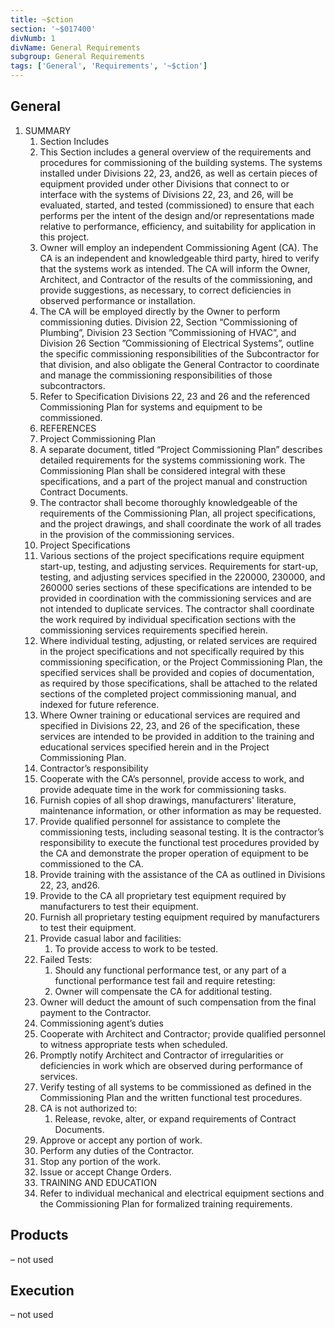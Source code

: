 ```yaml
---
title: ~$ction
section: '~$017400'
divNumb: 1
divName: General Requirements
subgroup: General Requirements
tags: ['General', 'Requirements', '~$ction']
---
```



## General

1. SUMMARY
   1. Section Includes
   1. This Section includes a general overview of the requirements and procedures for commissioning of the building systems. The systems installed under Divisions 22, 23, and26, as well as certain pieces of equipment provided under other Divisions that connect to or interface with the systems of Divisions 22, 23, and 26, will be evaluated, started, and tested (commissioned) to ensure that each performs per the intent of the design and/or representations made relative to performance, efficiency, and suitability for application in this project.
   1. Owner will employ an independent Commissioning Agent (CA). The CA is an independent and knowledgeable third party, hired to verify that the systems work as intended. The CA will inform the Owner, Architect, and Contractor of the results of the commissioning, and provide suggestions, as necessary, to correct deficiencies in observed performance or installation.
   1. The CA will be employed directly by the Owner to perform commissioning duties. Division 22, Section “Commissioning of Plumbing”, Division 23 Section ”Commissioning of HVAC”, and Division 26 Section ”Commissioning of Electrical Systems”, outline the specific commissioning responsibilities of the Subcontractor for that division, and also obligate the General Contractor to coordinate and manage the commissioning responsibilities of those subcontractors.
   1. Refer to Specification Divisions 22, 23 and 26 and the referenced Commissioning Plan for systems and equipment to be commissioned.
   1. REFERENCES
   1. Project Commissioning Plan
   1. A separate document, titled “Project Commissioning Plan” describes detailed requirements for the systems commissioning work. The Commissioning Plan shall be considered integral with these specifications, and a part of the project manual and construction Contract Documents.
   1. The contractor shall become thoroughly knowledgeable of the requirements of the Commissioning Plan, all project specifications, and the project drawings, and shall coordinate the work of all trades in the provision of the commissioning services.
   1. Project Specifications
   1. Various sections of the project specifications require equipment start-up, testing, and adjusting services. Requirements for start-up, testing, and adjusting services specified in the 220000, 230000, and 260000 series sections of these specifications are intended to be provided in coordination with the commissioning services and are not intended to duplicate services. The contractor shall coordinate the work required by individual specification sections with the commissioning services requirements specified herein.
   1. Where individual testing, adjusting, or related services are required in the project specifications and not specifically required by this commissioning specification, or the Project Commissioning Plan, the specified services shall be provided and copies of documentation, as required by those specifications, shall be attached to the related sections of the completed project commissioning manual, and indexed for future reference.
   1. Where Owner training or educational services are required and specified in Divisions 22, 23, and 26 of the specification, these services are intended to be provided in addition to the training and educational services specified herein and in the Project Commissioning Plan.
   1. Contractor’s responsibility
   1. Cooperate with the CA’s personnel, provide access to work, and provide adequate time in the work for commissioning tasks.
   1. Furnish copies of all shop drawings, manufacturers' literature, maintenance information, or other information as may be requested.
   1. Provide qualified personnel for assistance to complete the commissioning tests, including seasonal testing. It is the contractor’s responsibility to execute the functional test procedures provided by the CA and demonstrate the proper operation of equipment to be commissioned to the CA.
   1. Provide training with the assistance of the CA as outlined in Divisions 22, 23, and26.
   1. Provide to the CA all proprietary test equipment required by manufacturers to test their equipment.
   1. Furnish all proprietary testing equipment required by manufacturers to test their equipment.
   1. Provide casual labor and facilities:
      1. To provide access to work to be tested.
   1. Failed Tests:
      1. Should any functional performance test, or any part of a functional performance test fail and require retesting:
      1. Owner will compensate the CA for additional testing.
   1. Owner will deduct the amount of such compensation from the final payment to the Contractor.
    1. Commissioning agent’s duties
   1. Cooperate with Architect and Contractor; provide qualified personnel to witness appropriate tests when scheduled.
   1. Promptly notify Architect and Contractor of irregularities or deficiencies in work which are observed during performance of services.
   1. Verify testing of all systems to be commissioned as defined in the Commissioning Plan and the written functional test procedures.
   1. CA is not authorized to:
      1. Release, revoke, alter, or expand requirements of Contract Documents.
   1. Approve or accept any portion of work.
   1. Perform any duties of the Contractor.
   1. Stop any portion of the work.
   1. Issue or accept Change Orders.
   1. TRAINING AND EDUCATION
   1. Refer to individual mechanical and electrical equipment sections and the Commissioning Plan for formalized training requirements.

## Products
 – not used

## Execution
 – not used
   
